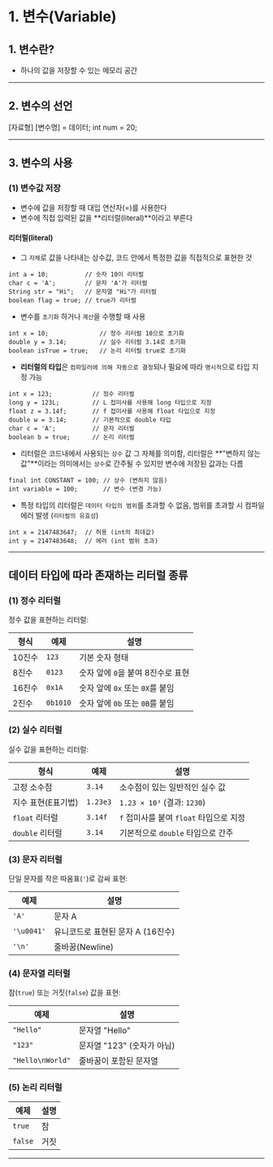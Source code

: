 # 1. 변수(Variable)

## 1. 변수란?
 - 하나의 값을 저장할 수 있는 메모리 공간

---

## 2. 변수의 선언
 [자료형] [변수명] = 데이터;
 int num = 20;

---

## 3. 변수의 사용
### (1) 변수값 저장
 - 변수에 값을 저장할 때 대입 연산자(=)를 사용한다
 - 변수에 직접 입력된 값을 **리터럴(literal)**이라고 부른다

 #### **리터럴(literal)**
   + 그 `자체`로 값을 나타내는 상수값, 코드 안에서 특정한 값을 직접적으로 표현한 것
   ```
   int a = 10;          // 숫자 10이 리터럴
   char c = 'A';        // 문자 'A'가 리터럴
   String str = "Hi";   // 문자열 "Hi"가 리터럴
   boolean flag = true; // true가 리터럴
   ```

   + 변수를 `초기화` 하거나 `계산`을 수행할 때 사용
   ```
   int x = 10;              // 정수 리터럴 10으로 초기화
   double y = 3.14;         // 실수 리터럴 3.14로 초기화
   boolean isTrue = true;   // 논리 리터럴 true로 초기화
   ```

   + **리터럴의 타입**은 `컴파일러에 의해 자동으로 결정`되나 필요에 따라 `명시적`으로 타입 지정 가능
   ```
   int x = 123;           // 정수 리터럴
   long y = 123L;         // L 접미사를 사용해 long 타입으로 지정
   float z = 3.14f;       // f 접미사를 사용해 float 타입으로 지정
   double w = 3.14;       // 기본적으로 double 타입
   char c = 'A';          // 문자 리터럴
   boolean b = true;      // 논리 리터럴
   ```

   + 리터럴은 코드내에서 사용되는 `상수` 값 그 자체를 의미함, 리터럴은 **"변하지 않는 값"**이라는 의미에서는 `상수`로 간주될 수 있지만 변수에 저장된 값과는 다름
   ```
   final int CONSTANT = 100; // 상수 (변하지 않음)
   int variable = 100;       // 변수 (변경 가능)
   ```
   
   + 특정 타입의 리터럴은 `데이터 타입의 범위`를 초과할 수 없음, 범위를 초과할 시 컴파일 에러 발생 (`리터럴의 유효성`)
   ``` 
   int x = 2147483647;  // 허용 (int의 최대값)
   int y = 2147483648;  // 에러 (int 범위 초과) 
   ```


---
## 데이터 타입에 따라 존재하는 리터럴 종류

### (1) 정수 리터럴

정수 값을 표현하는 리터럴:

| 형식   | 예제     | 설명                          |
|--------|----------|-------------------------------|
| 10진수 | `123`    | 기본 숫자 형태                 |
| 8진수  | `0123`   | 숫자 앞에 `0`을 붙여 8진수로 표현 |
| 16진수 | `0x1A`   | 숫자 앞에 `0x` 또는 `0X`를 붙임  |
| 2진수  | `0b1010` | 숫자 앞에 `0b` 또는 `0B`를 붙임  |



### (2) 실수 리터럴

실수 값을 표현하는 리터럴:

| 형식           | 예제     | 설명                                |
|-----------------|----------|-------------------------------------|
| 고정 소수점     | `3.14`   | 소수점이 있는 일반적인 실수 값        |
| 지수 표현(E표기법) | `1.23e3` | `1.23 × 10³` (결과: `1230`)         |
| `float` 리터럴  | `3.14f`  | `f` 접미사를 붙여 `float` 타입으로 지정 |
| `double` 리터럴 | `3.14`   | 기본적으로 `double` 타입으로 간주   |



### (3) 문자 리터럴

단일 문자를 작은 따옴표(`'`)로 감싸 표현:

| 예제       | 설명                              |
|------------|-----------------------------------|
| `'A'`      | 문자 A                           |
| `'\u0041'` | 유니코드로 표현된 문자 A (16진수) |
| `'\n'`     | 줄바꿈(Newline)                  |



### (4) 문자열 리터럴

참(`true`) 또는 거짓(`false`) 값을 표현:

| 예제            | 설명                       |
|------------------|----------------------------|
| `"Hello"`        | 문자열 "Hello"            |
| `"123"`          | 문자열 "123" (숫자가 아님) |
| `"Hello\nWorld"` | 줄바꿈이 포함된 문자열     |



### (5) 논리 리터럴

| 예제   | 설명  |
|--------|-------|
| `true` | 참    |
| `false`| 거짓  |


---


